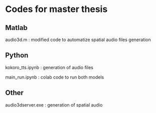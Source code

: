 # Codes for master thesis

## Matlab
audio3d.m : modified code to automatize spatial audio files generation

## Python
kokoro_tts.ipynb : generation of audio files 

main_run.ipynb : colab code to run both models

## Other
audio3dserver.exe : generation of spatial audio
